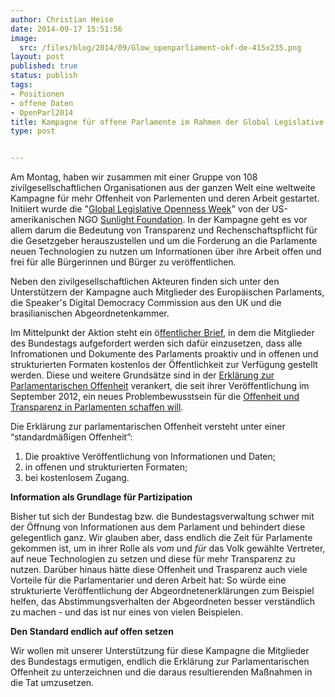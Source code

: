 ```yaml
---
author: Christian Heise
date: 2014-09-17 15:51:56
image:
  src: /files/blog/2014/09/Glow_openparliament-okf-de-415x235.png
layout: post
published: true
status: publish
tags:
- Positionen
- offene Daten
- OpenParl2014
title: Kampagne für offene Parlamente im Rahmen der Global Legislative Openness Week
type: post


---
```


Am Montag, haben wir zusammen mit einer Gruppe von 108 zivilgesellschaftlichen Organisationen aus der ganzen Welt eine weltweite Kampagne für mehr Offenheit von Parlementen und deren Arbeit gestartet. Initiiert wurde die "[Global Legislative Openness Week](http://openparl2014.org/)" von der US-amerikanischen NGO [Sunlight Foundation](http://sunlightfoundation.com/). In der Kampagne geht es vor allem darum die Bedeutung von Transparenz und Rechenschaftspflicht für die Gesetzgeber herauszustellen und um die Forderung an die Parlamente neuen Technologien zu nutzen um Informationen über ihre Arbeit offen und frei für alle Bürgerinnen und Bürger zu veröffentlichen.

Neben den zivilgesellschaftlichen Akteuren finden sich unter den Unterstützern der Kampagne auch Mitglieder des Europäischen Parlaments, die Speaker's Digital Democracy Commission aus den UK und die brasilianischen Abgeordnetenkammer.

Im Mittelpunkt der Aktion steht ein ö[ffentlicher Brief](/files/blog/2014/09/GermanOKFNDE-OpenUpYourLegislatureletter.pdf), in dem die Mitglieder des Bundestags aufgefordert werden sich dafür einzusetzen, dass alle Infromationen und Dokumente des Parlaments proaktiv und in offenen und strukturierten Formaten kostenlos der Öffentlichkeit zur Verfügung gestellt werden. Diese und weitere Grundsätze sind in der [Erklärung zur Parlamentarischen Offenheit](http://offenesparlament.de/info/offenheit) verankert, die seit ihrer Veröffentlichung im September 2012, ein neues Problembewusstsein für die [Offenheit und Transparenz in Parlamenten schaffen will](/blog/2013/04/studie-zur-offenheit-der-parlamente-in-deutschland-osterreich-schweiz/).

Die Erklärung zur parlamentarischen Offenheit versteht unter einer “standardmäßigen Offenheit”:

  1. Die proaktive Veröffentlichung von Informationen und Daten;
  2. in offenen und strukturierten Formaten;
  3. bei kostenlosem Zugang.

**Information als Grundlage für Partizipation**

Bisher tut sich der Bundestag bzw. die Bundestagsverwaltung schwer mit der Öffnung von Informationen aus dem Parlament und behindert diese gelegentlich ganz. Wir glauben aber, dass endlich die Zeit für Parlamente gekommen ist, um in ihrer Rolle als _vom_ und _für_ das Volk gewählte Vertreter, auf neue Technologien zu setzen und diese für mehr Transparenz zu nutzen. Darüber hinaus hätte diese Offenheit und Trasparenz auch viele Vorteile für die Parlamentarier und deren Arbeit hat: So würde eine strukturierte Veröffentlichung der Abgeordnetenerklärungen zum Beispiel helfen, das Abstimmungsverhalten der Abgeordneten besser verständlich zu machen - und das ist nur eines von vielen Beispielen. 

**Den Standard endlich auf offen setzen**

Wir wollen mit unserer Unterstützung für diese Kampagne die Mitglieder des Bundestags ermutigen, endlich die Erklärung zur Parlamentarischen Offenheit zu unterzeichnen und die daraus resultierenden Maßnahmen in die Tat umzusetzen.